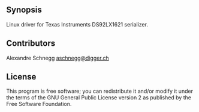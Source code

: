 ## Synopsis

Linux driver for Texas Instruments DS92LX1621 serializer.

## Contributors

Alexandre Schnegg <aschnegg@digger.ch>

## License

This program is free software; you can redistribute it and/or modify it under the terms of the GNU General Public License version 2 as published by the Free Software Foundation.
